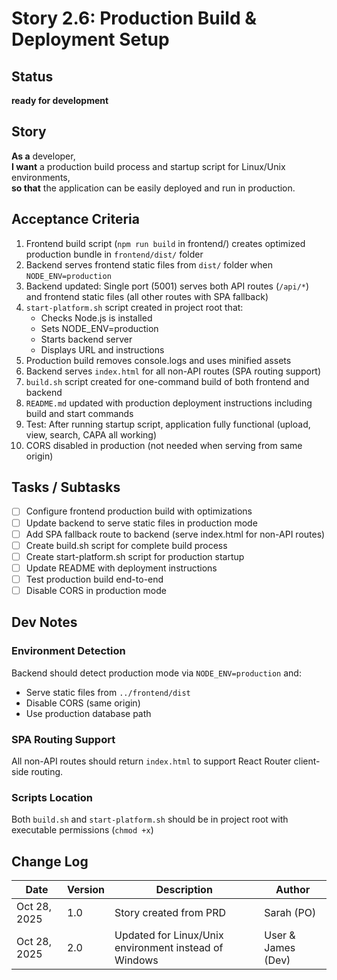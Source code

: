 # Story 2.6: Production Build & Deployment Setup

## Status
**ready for development**

## Story
**As a** developer,  
**I want** a production build process and startup script for Linux/Unix environments,  
**so that** the application can be easily deployed and run in production.

## Acceptance Criteria
1. Frontend build script (`npm run build` in frontend/) creates optimized production bundle in `frontend/dist/` folder
2. Backend serves frontend static files from `dist/` folder when `NODE_ENV=production`
3. Backend updated: Single port (5001) serves both API routes (`/api/*`) and frontend static files (all other routes with SPA fallback)
4. `start-platform.sh` script created in project root that:
   - Checks Node.js is installed
   - Sets NODE_ENV=production
   - Starts backend server
   - Displays URL and instructions
5. Production build removes console.logs and uses minified assets
6. Backend serves `index.html` for all non-API routes (SPA routing support)
7. `build.sh` script created for one-command build of both frontend and backend
8. `README.md` updated with production deployment instructions including build and start commands
9. Test: After running startup script, application fully functional (upload, view, search, CAPA all working)
10. CORS disabled in production (not needed when serving from same origin)

## Tasks / Subtasks
- [ ] Configure frontend production build with optimizations
- [ ] Update backend to serve static files in production mode
- [ ] Add SPA fallback route to backend (serve index.html for non-API routes)
- [ ] Create build.sh script for complete build process
- [ ] Create start-platform.sh script for production startup
- [ ] Update README with deployment instructions
- [ ] Test production build end-to-end
- [ ] Disable CORS in production mode

## Dev Notes

### Environment Detection
Backend should detect production mode via `NODE_ENV=production` and:
- Serve static files from `../frontend/dist`
- Disable CORS (same origin)
- Use production database path

### SPA Routing Support
All non-API routes should return `index.html` to support React Router client-side routing.

### Scripts Location
Both `build.sh` and `start-platform.sh` should be in project root with executable permissions (`chmod +x`)

## Change Log
| Date | Version | Description | Author |
|------|---------|-------------|--------|
| Oct 28, 2025 | 1.0 | Story created from PRD | Sarah (PO) |
| Oct 28, 2025 | 2.0 | Updated for Linux/Unix environment instead of Windows | User & James (Dev) |
